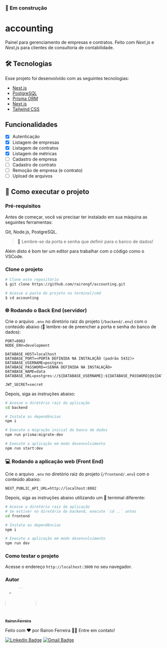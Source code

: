 ### 🚧 Em construção 

# accounting

Painel para gerenciamento de empresas e contratos. Feito com _Next.js_ e _Nest.js_ para clientes de consultoria de contabilidade.

## 🛠 Tecnologias

Esse projeto foi desenvolvido com as seguintes tecnologias:

- [Nest.js](https://docs.nestjs.com/)
- [PostgreSQL](https://www.postgresql.org/)
- [Prisma ORM](https://www.prisma.io/docs/orm/overview/introduction/what-is-prisma)
- [Next.js](https://nextjs.org/docs)
- [Tailwind CSS](https://tailwindcss.com/docs/installation)

## Funcionalidades

- [x] Autenticação
- [x] Listagem de empresas
- [x] Listagem de contratos
- [x] Listagem de métricas
- [ ] Cadastro de empresa 
- [ ] Cadastro de contrato 
- [ ] Remoção de empresa (e contrato)
- [ ] Upload de arquivos 

## 🚀 Como executar o projeto
### Pré-requisitos

Antes de começar, você vai precisar ter instalado em sua máquina as seguintes ferramentas:

<p>
  <a style="text-decoration: none" href="https://git-scm.com" target="_blank">Git</a>,
  <a style="text-decoration: none" href="https://nodejs.org/en/" target="_blank">Node.js</a>,
  <a style="text-decoration: none" href="https://www.prisma.io/dataguide/postgresql/setting-up-a-local-postgresql-database#setting-up-postgresql-on-windows" target="_blank">PostgreSQL</a>.
</p>

> 🚨 Lembre-se da porta e senha que definir para o banco de dados!

Além disto é bom ter um editor para trabalhar com o código como o <a style="text-decoration: none" href="https://code.visualstudio.com/" target="_blank">VSCode</a>.

### Clone o projeto
```bash
# Clone este repositório
$ git clone https://github.com/rairongf/accounting.git

# Acesse a pasta do projeto no terminal/cmd
$ cd accounting
```

### 🌐 Rodando o Back End (servidor)

Crie o arquivo `.env` no diretório raiz do projeto (`/backend/.env`)
com o conteúdo abaixo (🚨 lembre-se de preencher a porta e senha do banco de dados):

```env
PORT=8082
NODE_ENV=development

DATABASE_HOST=localhost
DATABASE_PORT=<PORTA DEFINIDA NA INSTALAÇÃO (padrão 5432)>
DATABASE_USERNAME=postgres
DATABASE_PASSWORD=<SENHA DEFINIDA NA INSTALAÇÃO>
DATABASE_NAME=data
DATABASE_URL=postgres://${DATABASE_USERNAME}:${DATABASE_PASSWORD}@${DATABASE_HOST}:${DATABASE_PORT}/${DATABASE_NAME}

JWT_SECRET=secret
```

Depois, siga as instruções abaixo:

```bash
# Acesse o diretório raiz da aplicação
cd backend

# Instale as dependências
npm i

# Execute a migração inicial do banco de dados
npm run prisma:migrate-dev

# Execute a aplicação em modo desenvolvimento
npm run start:dev
```

### 💻 Rodando a aplicação web (Front End)

Crie o arquivo `.env` no diretório raiz do projeto (`/frontend/.env`)
com o conteúdo abaixo:

```env
NEXT_PUBLIC_API_URL=http://localhost:8082
```

Depois, siga as instruções abaixo utilizando um 🚨 terminal diferente:

```bash
# Acesse o diretório raiz da aplicação
# Se estiver no diretório do backend, execute `cd ..` antes
cd frontend

# Instale as dependências
npm i

# Execute a aplicação em modo desenvolvimento
npm run dev
```

### Como testar o projeto

Acesse o endereço `http://localhost:3000` no seu navegador.

### Autor

<a href="https://www.linkedin.com/in/raironferreira/">
 <img
    style="border-radius: 50%;"
    src="https://avatars.githubusercontent.com/u/43035850?v=4"
    width="100px;"
    alt=""/>
 <br />
 <sub><b>Rairon Ferreira</b></sub></a>


Feito com ❤️ por Rairon Ferreira 👋🏽 Entre em contato!

[![Linkedin Badge](https://img.shields.io/badge/-Rairon_Ferreira-blue?style=flat-square&logo=Linkedin&logoColor=white&link=https://www.linkedin.com/in/raironferreira/)](https://www.linkedin.com/in/raironferreira/) 
[![Gmail Badge](https://img.shields.io/badge/-rairon.dev@gmail.com-c14438?style=flat-square&logo=Gmail&logoColor=white&link=mailto:rairon.dev@gmail.com)](mailto:rairon.dev@gmail.com)